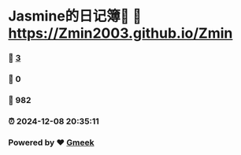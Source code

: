 # Jasmine的日记簿📒 :link: https://Zmin2003.github.io/Zmin 
### :page_facing_up: [3](https://Zmin2003.github.io/Zmin/tag.html) 
### :speech_balloon: 0 
### :hibiscus: 982 
### :alarm_clock: 2024-12-08 20:35:11 
### Powered by :heart: [Gmeek](https://github.com/Meekdai/Gmeek)
